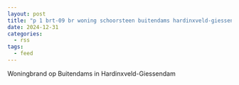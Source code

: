 ```yaml
---
layout: post
title: "p 1 brt-09 br woning schoorsteen buitendams hardinxveld-giessendam 189493 186951 187631"
date: 2024-12-31
categories: 
  - rss
tags: 
  - feed
---
```


Woningbrand op Buitendams in Hardinxveld-Giessendam
